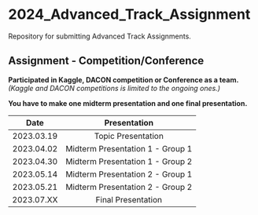 # 2024_Advanced_Track_Assignment

Repository for submitting Advanced Track Assignments.

## Assignment - Competition/Conference
**Participated in Kaggle, DACON competition or Conference as a team.**   
*(Kaggle and DACON competitions is limited to the ongoing ones.)*


**You have to make one midterm presentation and one final presentation.**

| Date | Presentation |
|:----:|:------------------------:|
| 2023.03.19 | Topic Presentation | 
| 2023.04.02 | Midterm Presentation 1 - Group 1 | 
| 2023.04.30 | Midterm Presentation 1 - Group 2 | 
| 2023.05.14 | Midterm Presentation 2 - Group 1 | 
| 2023.05.21 | Midterm Presentation 2 - Group 2 | 
| 2023.07.XX | Final Presentation|
